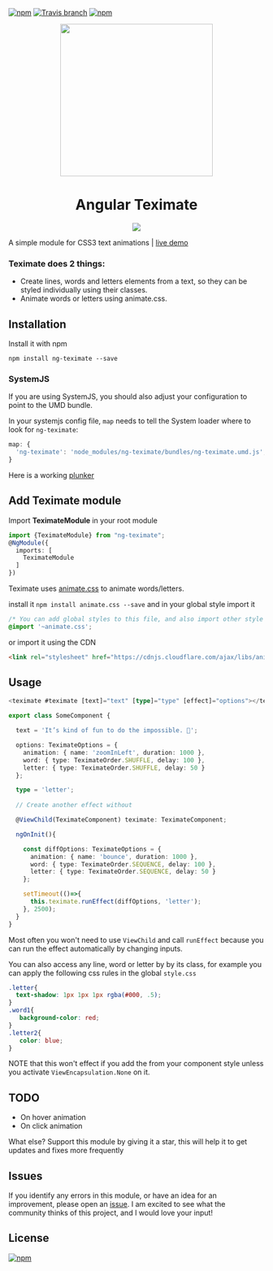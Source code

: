 [![npm](https://img.shields.io/npm/v/ng-teximate.svg?maxAge=2592000?style=plastic)](https://www.npmjs.com/package/ng-teximate) [![Travis branch](https://travis-ci.org/MurhafSousli/ng-teximate.svg?branch=master)](https://github.com/MurhafSousli/ng-teximate) [![npm](https://img.shields.io/npm/dt/ng-teximate.svg?maxAge=2592000?style=plastic)](https://www.npmjs.com/package/ng-teximate)
     
<p align="center">
  <img height="300px" width="300px" src="https://cdn.rawgit.com/MurhafSousli/ng-teximate/9acbe5dd/assets/logo.svg" style="max-width:100%;">
  </p>

<h1 align="center">Angular Teximate</h1>

<p align="center"><img src="https://cdn.rawgit.com/MurhafSousli/ng-teximate/9acbe5dd/assets/preview.gif" style="max-width:100%;"></a>
  </p>

A simple module for CSS3 text animations | [live demo](https://murhafsousli.github.io/ng-teximate/)


### Teximate does 2 things:

 - Create lines, words and letters elements from a text, so they can be styled individually using their classes.
 - Animate words or letters using animate.css.

## Installation

Install it with npm

`npm install ng-teximate --save`

### SystemJS

If you are using SystemJS, you should also adjust your configuration to point to the UMD bundle.

In your systemjs config file, `map` needs to tell the System loader where to look for `ng-teximate`:

```js
map: {
  'ng-teximate': 'node_modules/ng-teximate/bundles/ng-teximate.umd.js',
}
```

Here is a working [plunker](https://plnkr.co/edit/DqQ9mUVcNbAc2vOgGZVy?p=preview)

## Add Teximate module

Import **TeximateModule** in your root module

```ts
import {TeximateModule} from "ng-teximate";
@NgModule({
  imports: [
    TeximateModule
  ]
})
```
Teximate uses [animate.css](https://daneden.github.io/animate.css/) to animate words/letters.

install it `npm install animate.css --save` and in your global style import it

```css
/* You can add global styles to this file, and also import other style files */
@import '~animate.css';
```

or import it using the CDN 
```html
<link rel="stylesheet" href="https://cdnjs.cloudflare.com/ajax/libs/animate.css/3.5.2/animate.min.css" />
```

## Usage
 

```ts
<teximate #teximate [text]="text" [type]="type" [effect]="options"></teximate>
```

```ts
export class SomeComponent {

  text = 'It’s kind of fun to do the impossible. 👾';

  options: TeximateOptions = {
    animation: { name: 'zoomInLeft', duration: 1000 },
    word: { type: TeximateOrder.SHUFFLE, delay: 100 },
    letter: { type: TeximateOrder.SHUFFLE, delay: 50 }
  };

  type = 'letter';
  
  // Create another effect without

  @ViewChild(TeximateComponent) teximate: TeximateComponent;

  ngOnInit(){

    const diffOptions: TeximateOptions = {
      animation: { name: 'bounce', duration: 1000 },
      word: { type: TeximateOrder.SEQUENCE, delay: 100 },
      letter: { type: TeximateOrder.SEQUENCE, delay: 50 }
    };

    setTimeout(()=>{
      this.teximate.runEffect(diffOptions, 'letter');
    }, 2500);
  }
}  
```

Most often you won't need to use `ViewChild` and call `runEffect` because you can run the effect automatically by changing inputs.

You can also access any line, word or letter by by its class, for example you can apply the following css rules in the global `style.css`

```css
.letter{
  text-shadow: 1px 1px 1px rgba(#000, .5);
}
.word1{
   background-color: red;
}
.letter2{
   color: blue;
}
```

NOTE that this won't effect if you add the from your component style unless you activate `ViewEncapsulation.None` on it.

## TODO

 - On hover animation
 - On click animation
 
 What else? Support this module by giving it a star, this will help it to get updates and fixes more frequently

## Issues

If you identify any errors in this module, or have an idea for an improvement, please open an [issue](https://github.com/MurhafSousli/ng2-teximate/issues). I am excited to see what the community thinks of this project, and I would love your input!

## License

[![npm](https://img.shields.io/npm/l/express.svg?maxAge=2592000)](/LICENSE)